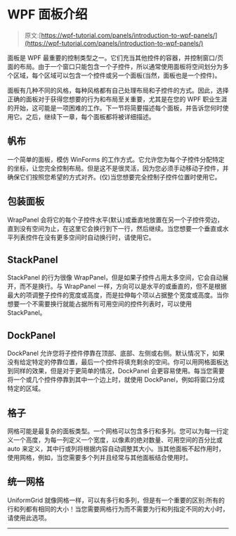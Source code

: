 # WPF 面板介绍

> 原文:[https://wpf-tutorial.com/panels/introduction-to-wpf-panels/](https://wpf-tutorial.com/panels/introduction-to-wpf-panels/)

面板是 WPF 最重要的控制类型之一。它们充当其他控件的容器，并控制窗口/页面的布局。由于一个窗口只能包含一个子控件，所以通常使用面板将空间划分为多个区域，每个区域可以包含一个控件或另一个面板(当然，面板也是一个控件)。

面板有几种不同的风格，每种风格都有自己处理布局和子控件的方式。因此，选择正确的面板对于获得您想要的行为和布局至关重要，尤其是在您的 WPF 职业生涯的开始，这可能是一项困难的工作。下一节将简要描述每个面板，并告诉您何时使用它。之后，继续下一章，每个面板都将被详细描述。

## 帆布

一个简单的面板，模仿 WinForms 的工作方式。它允许您为每个子控件分配特定的坐标，让您完全控制布局。但是这不是很灵活，因为您必须手动移动子控件，并确保它们按照您希望的方式对齐。(仅)当您想要完全控制子控件位置时使用它。

## 包装面板

WrapPanel 会将它的每个子控件水平(默认)或垂直地放置在另一个子控件旁边，直到没有空间为止，在这里它会换行到下一行，然后继续。当您想要一个垂直或水平列表控件在没有更多空间时自动换行时，请使用它。

<input type="hidden" name="IL_IN_ARTICLE">

## StackPanel

StackPanel 的行为很像 WrapPanel，但是如果子控件占用太多空间，它会自动展开，而不是换行。与 WrapPanel 一样，方向可以是水平的或垂直的，但不是根据最大的项调整子控件的宽度或高度，而是拉伸每个项以占据整个宽度或高度。当你想要一个不需要换行就能占据所有可用空间的控件列表时，可以使用 StackPanel。

## DockPanel

DockPanel 允许您将子控件停靠在顶部、底部、左侧或右侧。默认情况下，如果没有给定特定的停靠位置，最后一个控件将填充剩余的空间。你可以用网格面板达到同样的效果，但是对于更简单的情况，DockPanel 会更容易使用。每当您需要将一个或几个控件停靠到其中一个边上时，就使用 DockPanel，例如将窗口分成特定的区域。

## 格子

网格可能是最复杂的面板类型。一个网格可以包含多行和多列。您可以为每一行定义一个高度，为每一列定义一个宽度，以像素的绝对数量、可用空间的百分比或 auto 来定义，其中行或列将根据内容自动调整其大小。当其他面板不起作用时，使用网格，例如，当您需要多个列并且经常与其他面板结合使用时。

## 统一网格

UniformGrid 就像网格一样，可以有多行和多列，但是有一个重要的区别:所有的行和列都有相同的大小！当您需要网格行为而不需要为行和列指定不同的大小时，请使用此选项。

* * *